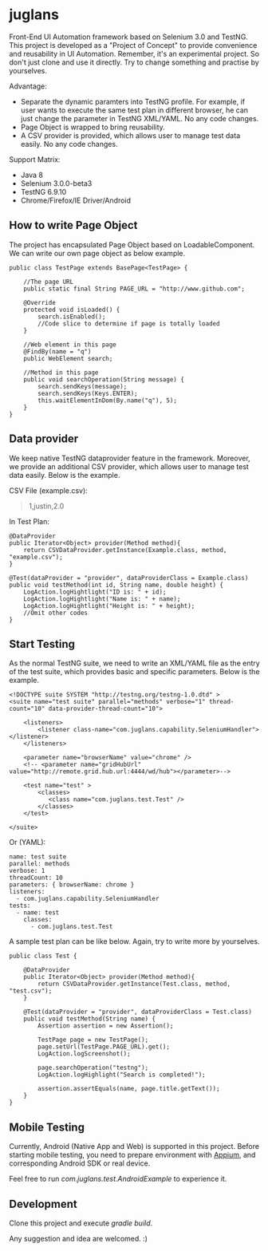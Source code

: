 # juglans
Front-End UI Automation framework based on Selenium 3.0 and TestNG. This project is developed as a "Project of Concept" to provide convenience and reusability in UI Automation. Remember, it's an experimental project. So don't just clone and use it directly. Try to change something and practise by yourselves.

Advantage:

- Separate the dynamic paramters into TestNG profile. For example, if user wants to execute the same test plan in different browser, he can just change the parameter in TestNG XML/YAML. No any code changes.
- Page Object is wrapped to bring reusability.
- A CSV provider is provided, which allows user to manage test data easily. No any code changes.


Support Matrix:

- Java 8
- Selenium 3.0.0-beta3
- TestNG 6.9.10
- Chrome/Firefox/IE Driver/Android

## How to write Page Object

The project has encapsulated Page Object based on LoadableComponent. We can write our own page object as below example.

    public class TestPage extends BasePage<TestPage> {
    
    	//The page URL
    	public static final String PAGE_URL = "http://www.github.com";
    	
    	@Override
    	protected void isLoaded() {
    		search.isEnabled();
    		//Code slice to determine if page is totally loaded
    	}
    	
    	//Web element in this page
    	@FindBy(name = "q") 
    	public WebElement search;
    	
    	//Method in this page
    	public void searchOperation(String message) {
    		search.sendKeys(message);
    		search.sendKeys(Keys.ENTER);
    		this.waitElementInDom(By.name("q"), 5);
    	}
    }

## Data provider
We keep native TestNG dataprovider feature in the framework. Moreover, we provide an additional CSV provider, which allows user to manage test data easily. Below is the example.

CSV File (example.csv):
> 1,justin,2.0

In Test Plan:

	@DataProvider
	public Iterator<Object> provider(Method method){
	    return CSVDataProvider.getInstance(Example.class, method, "example.csv");
	}

	@Test(dataProvider = "provider", dataProviderClass = Example.class)
	public void testMethod(int id, String name, double height) {
		LogAction.logHightlight("ID is: " + id);
		LogAction.logHightlight("Name is: " + name);
		LogAction.logHightlight("Height is: " + height);
		//Omit other codes
	}

## Start Testing
As the normal TestNG suite, we need to write an XML/YAML file as the entry of the test suite, which provides basic and specific parameters. Below is the example.

	<!DOCTYPE suite SYSTEM "http://testng.org/testng-1.0.dtd" >
	<suite name="test suite" parallel="methods" verbose="1" thread-count="10" data-provider-thread-count="10">
	
		<listeners>
			<listener class-name="com.juglans.capability.SeleniumHandler"></listener>
		</listeners>
	
		<parameter name="browserName" value="chrome" />
		<!-- <parameter name="gridHubUrl" value="http://remote.grid.hub.url:4444/wd/hub"></parameter>-->
	
		<test name="test" >
			<classes>
			   <class name="com.juglans.test.Test" />
			</classes>
		</test>
		
	</suite>

Or (YAML):

	name: test suite
	parallel: methods
	verbose: 1
	threadCount: 10 
	parameters: { browserName: chrome }
	listeners:
	  - com.juglans.capability.SeleniumHandler
	tests:
	  - name: test
	    classes: 
	      - com.juglans.test.Test

A sample test plan can be like below. Again, try to write more by yourselves.

	public class Test {
	
		@DataProvider
	    public Iterator<Object> provider(Method method){
	        return CSVDataProvider.getInstance(Test.class, method, "test.csv");
	    }
		
		@Test(dataProvider = "provider", dataProviderClass = Test.class)
		public void testMethod(String name) {
			Assertion assertion = new Assertion();
	
			TestPage page = new TestPage();
			page.setUrl(TestPage.PAGE_URL).get();
			LogAction.logScreenshot();
			
			page.searchOperation("testng");
			LogAction.logHighlight("Search is completed!");
			
			assertion.assertEquals(name, page.title.getText());
		}
	}

## Mobile Testing
Currently, Android (Native App and Web) is supported in this project. Before starting mobile testing, you need to prepare environment with [Appium](http://appium.io/), and corresponding Android SDK or real device.

Feel free to run *com.juglans.test.AndroidExample* to experience it.


## Development
Clone this project and execute *gradle build*.

Any suggestion and idea are welcomed. :)